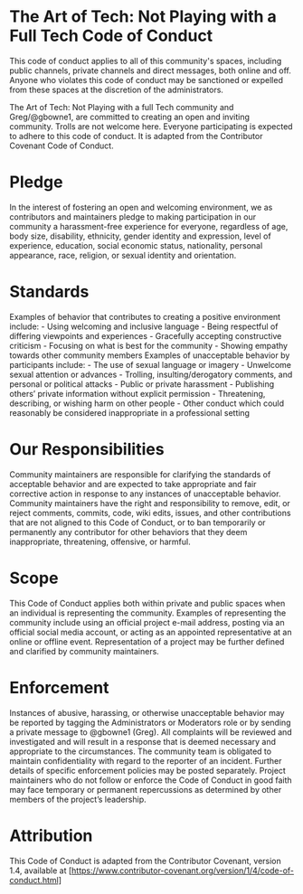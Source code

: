 
# The Art of Tech: Not Playing with a Full Tech Code of Conduct

This code of conduct applies to all of this community's spaces, including public channels, private channels and direct messages, both online and off. Anyone who violates this code of conduct may be sanctioned or expelled from these spaces at the discretion of the administrators.

The Art of Tech: Not Playing with a full Tech community and Greg/@gbowne1, are committed to creating an open and inviting community. Trolls are not welcome here. Everyone participating is expected to adhere to this code of conduct. It is adapted from the Contributor Covenant Code of Conduct.

# Pledge

 In the interest of fostering an open and welcoming environment, we as contributors and maintainers pledge to making participation in our community a harassment-free experience for everyone, regardless of age, body size, disability, ethnicity, gender identity and expression, level of experience, education, social economic status, nationality, personal appearance, race, religion, or sexual identity and orientation.

# Standards

 Examples of behavior that contributes to creating a positive environment include: - Using welcoming and inclusive language - Being respectful of differing viewpoints and experiences - Gracefully accepting constructive criticism - Focusing on what is best for the community - Showing empathy towards other community members Examples of unacceptable behavior by participants include: - The use of sexual language or imagery - Unwelcome sexual attention or advances - Trolling, insulting/derogatory comments, and personal or political attacks - Public or private harassment - Publishing others’ private information without explicit permission - Threatening, describing, or wishing harm on other people - Other conduct which could reasonably be considered inappropriate in a professional setting

# Our Responsibilities

 Community maintainers are responsible for clarifying the standards of acceptable behavior and are expected to take appropriate and fair corrective action in response to any instances of unacceptable behavior. Community maintainers have the right and responsibility to remove, edit, or reject comments, commits, code, wiki edits, issues, and other contributions that are not aligned to this Code of Conduct, or to ban temporarily or permanently any contributor for other behaviors that they deem inappropriate, threatening, offensive, or harmful.

# Scope

  This Code of Conduct applies both within private and public spaces when an individual is representing the community. Examples of representing the community include using an official project e-mail address, posting via an official social media account, or acting as an appointed representative at an online or offline event. Representation of a project may be further defined and clarified by community maintainers.

# Enforcement

 Instances of abusive, harassing, or otherwise unacceptable behavior may be reported by tagging the Administrators or Moderators role or by sending a private message to @gbowne1 (Greg). All complaints will be reviewed and investigated and will result in a response that is deemed necessary and appropriate to the circumstances. The community team is obligated to maintain confidentiality with regard to the reporter of an incident. Further details of specific enforcement policies may be posted separately. Project maintainers who do not follow or enforce the Code of Conduct in good faith may face temporary or permanent repercussions as determined by other members of the project’s leadership.

# Attribution

  This Code of Conduct is adapted from the Contributor Covenant, version 1.4, available at [https://www.contributor-covenant.org/version/1/4/code-of-conduct.html]
